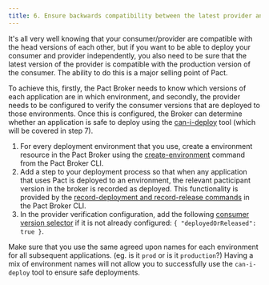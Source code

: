 ```yaml
---
title: 6. Ensure backwards compatibility between the latest provider and production consumer
---
```


It's all very well knowing that your consumer/provider are compatible with the head versions of each other, but if you want to be able to deploy your consumer and provider independently, you also need to be sure that the latest version of the provider is compatible with the production version of the consumer. The ability to do this is a major selling point of Pact.

To achieve this, firstly, the Pact Broker needs to know which versions of each application are in which environment, and secondly, the provider needs to be configured to verify the consumer versions that are deployed to those environments. Once this is configured, the Broker can determine whether an application is safe to deploy using the [can-i-deploy](/pact_broker/can_i_deploy) tool (which will be covered in step 7).

1. For every deployment environment that you use, create a environment resource in the Pact Broker using the [create-environment](/pact_broker/client_cli#create-environment) command from the Pact Broker CLI.
1. Add a step to your deployment process so that when any application that uses Pact is deployed to an environment, the relevant pacticipant version in the broker is recorded as deployed. This functionality is provided by the [record-deployment and record-release commands](/pact_broker/recording_deployments_and_releases) in the Pact Broker CLI.
2. In the provider verification configuration, add the following [consumer version selector](/pact_broker/advanced_topics/consumer_version_selectors) if it is not already configured: `{ "deployedOrReleased": true }`.

Make sure that you use the same agreed upon names for each environment for all subsequent applications. (eg. is it `prod` or is it `production`?) Having a mix of environment names will not allow you to successfully use the `can-i-deploy` tool to ensure safe deployments.
